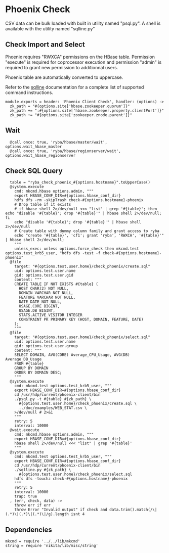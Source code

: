 
# Phoenix Check

CSV data can be bulk loaded with built in utility named "psql.py". A shell is
available with the utility named "sqlline.py"

## Check Import and Select

Phoenix requires "RWXCA" permissions on the HBase table. Permission "execute" is
required for coprocessor execution and permission "admin" is required to grant
new permission to additionnal users.

Phoenix table are automatically converted to uppercase.

Refer to the [sqlline] documentation for a complete list of supported command
instructions.

    module.exports = header: 'Phoenix Client Check', handler: (options) ->
      zk_path = "#{options.site['hbase.zookeeper.quorum']}"
      zk_path += ":#{options.site['hbase.zookeeper.property.clientPort']}"
      zk_path += "#{options.site['zookeeper.znode.parent']}"

## Wait

      @call once: true, 'ryba/hbase/master/wait', options.wait_hbase_master
      @call once: true, 'ryba/hbase/regionserver/wait', options.wait_hbase_regionserver

## Check SQL Query

      table = "ryba_check_phoenix_#{options.hostname}".toUpperCase()
      @system.execute
        cmd: mkcmd.hbase options.admin, """
        export HBASE_CONF_DIR=#{options.hbase_conf_dir}
        hdfs dfs -rm -skipTrash check-#{options.hostname}-phoenix
        # Drop table if it exists
        # if hbase shell 2>/dev/null <<< "list" | grep '#{table}'; then echo "disable '#{table}'; drop '#{table}'" | hbase shell 2>/dev/null; fi
        echo "disable '#{table}'; drop '#{table}'" | hbase shell 2>/dev/null
        # Create table with dummy column family and grant access to ryba
        echo "create '#{table}', 'cf1'; grant 'ryba', 'RWXCA', '#{table}'" | hbase shell 2>/dev/null;
        """
        unless_exec: unless options.force_check then mkcmd.test options.test_krb5_user, "hdfs dfs -test -f check-#{options.hostname}-phoenix"
      @file
        target: "#{options.test.user.home}/check_phoenix/create.sql"
        uid: options.test.user.name
        gid: options.test.user.gid
        content: """
        CREATE TABLE IF NOT EXISTS #{table} (
          HOST CHAR(2) NOT NULL,
          DOMAIN VARCHAR NOT NULL,
          FEATURE VARCHAR NOT NULL,
          DATE DATE NOT NULL,
          USAGE.CORE BIGINT,
          USAGE.DB BIGINT,
          STATS.ACTIVE_VISITOR INTEGER
          CONSTRAINT PK PRIMARY KEY (HOST, DOMAIN, FEATURE, DATE)
        );
        """
      @file
        target: "#{options.test.user.home}/check_phoenix/select.sql"
        uid: options.test.user.name
        gid: options.test.user.group
        content: """
        SELECT DOMAIN, AVG(CORE) Average_CPU_Usage, AVG(DB) Average_DB_Usage 
        FROM #{table} 
        GROUP BY DOMAIN 
        ORDER BY DOMAIN DESC;
        """
      @system.execute
        cmd: mkcmd.test options.test_krb5_user, """
        export HBASE_CONF_DIR=#{options.hbase_conf_dir}
        cd /usr/hdp/current/phoenix-client/bin
        ./psql.py -t #{table} #{zk_path} \
          #{options.test.user.home}/check_phoenix/create.sql \
          ../doc/examples/WEB_STAT.csv \
        >/dev/null # 2>&1
        """
        retry: 5
        interval: 10000
      @wait.execute
        cmd: mkcmd.hbase options.admin, """
        export HBASE_CONF_DIR=#{options.hbase_conf_dir}
        hbase shell 2>/dev/null <<< "list" | grep '#{table}'
        """
      @system.execute
        cmd: mkcmd.test options.test_krb5_user, """
        export HBASE_CONF_DIR=#{options.hbase_conf_dir}
        cd /usr/hdp/current/phoenix-client/bin
        ./sqlline.py #{zk_path} \
          #{options.test.user.home}/check_phoenix/select.sql
        hdfs dfs -touchz check-#{options.hostname}-phoenix
        """
        retry: 5
        interval: 10000
        trap: true
      , (err, check, data) ->
        throw err if err
        throw Error "Invalid output" if check and data.trim().match(/\|(.*)\|(.*)\|(.*)\|/g).length isnt 4

## Dependencies

    mkcmd = require '../../lib/mkcmd'
    string = require 'nikita/lib/misc/string'

[sqlline]: http://sqlline.sourceforge.net/#commands
